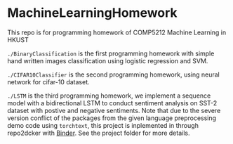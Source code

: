 # MachineLearningHomework
<!-- 
[![Binder](https://mybinder.org/badge_logo.svg)](https://mybinder.org/v2/gh/Farrrrland/MachineLearningHomework/HEAD) -->

This repo is for programming homework of COMP5212 Machine Learning in HKUST

`./BinaryClassification` is the first programming homework with simple hand written images classification using logistic regression and SVM.

`./CIFAR10Classifier` is the second programming homework, using neural network for cifar-10 dataset.

`./LSTM` is the third programming homework, we implement a sequence model with a bidirectional LSTM to conduct sentiment analysis on SST-2 dataset with postive and negative sentiments. Note that due to the severe version conflict of the packages from the given language preprocessing demo code using `torchtext`, this project is inplemented in through repo2dcker with [Binder](https://mybinder.org/). See the project folder for more details.
